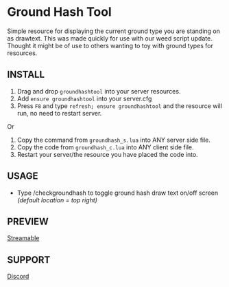 # Ground Hash Tool

Simple resource for displaying the current ground type you are standing on as drawtext.
This was made quickly for use with our weed script update. 
Thought it might be of use to others wanting to toy with ground types for resources. 

## INSTALL ##

1) Drag and drop `groundhashtool` into your server resources.
2) Add `ensure groundhashtool` into your server.cfg
3) Press `F8` and type `refresh; ensure groundhashtool` and the resource will run, no need to restart server.

Or

1) Copy the command from `groundhash_s.lua` into ANY server side file.
2) Copy the code from `groundhash_c.lua` into ANY client side file.
3) Restart your server/the resource you have placed the code into.

## USAGE ##

- Type /checkgroundhash to toggle ground hash draw text on/off screen *(default location = top right)*

## PREVIEW ##
[Streamable](https://streamable.com/28fopx)

## SUPPORT ##
[Discord](https://discord.gg/MUckUyS5Kq)
